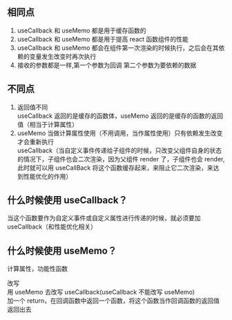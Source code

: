 ## 相同点

1. useCallback 和 useMemo 都是用于缓存函数的
2. useCallback 和 useMemo 都是用于提高 react 函数组件的性能
3. useCallback 和 useMemo 都会在组件第一次渲染的时候执行，之后会在其依赖的变量发生改变时再次执行
4. 接收的参数都是一样,第一个参数为回调 第二个参数为要依赖的数据

## 不同点

1. 返回值不同  
   useCallback 返回的是缓存的函数体，useMemo 返回的是缓存的函数的返回值（相当于计算属性）
2. useMemo 当做计算属性使用（不用调用，当作属性使用）只有依赖发生改变才会重新执行  
   useCallback（当自定义事件传递给子组件的时候，只改变父组件自身的状态的情况下，子组件也会二次渲染，因为父组件 render 了，子组件也会 render,此时就可以用 useCallBack 将这个函数缓存起来，来阻止它二次渲染，来达到性能优化的作用）

## 什么时候使用 useCallback？

当这个函数要作为自定义事件或自定义属性进行传递的时候，就必须要加 useCallback（和性能优化相关）

## 什么时候使用 useMemo？

计算属性，功能性函数

改写  
用 useMemo 去改写 useCallback(useCallback 不能改写 useMemo)  
加一个 return，在回调函数中返回一个函数，将这个函数当作回调函数的返回值返回出去
